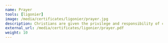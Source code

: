 ```yaml
---
name: Prayer
tools: [ligonier]
image: /media/certificates/ligonier/prayer.jpg
description: Christians are given the privilege and responsibility of communicating with the Creator and Sustainer of the universe. Yet many neglect prayer, in part because they do not know how to pray. In this course, Dr. R.C. Sproul teaches some basic steps in developing a faithful prayer life and demonstrates that intimate communication with God is at the heart of our relationship with Him. This course is designed to help you understand that, through Christ, we are accepted by God and enabled to call upon Him as our Lord and Father in prayer. <br><br><small>Ligonier Ministries is an approved provider of Continuing Education Units through the Association of Christian Schools International (ACSI). This course is approved for 0.40 CEU credit.</small>
external_url: /media/certificates/ligonier/prayer.pdf
weight: 10
---
```

